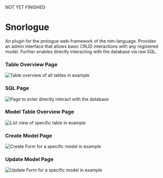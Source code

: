 NOT YET FINISHED

# Snorlogue
An plugin for the prologue web-framework of the nim-language. 
Provides an admin interface that allows basic CRUD interactions with any registered model.
Further enables directly interacting with the database via raw SQL.

### Table Overview Page
![Table overview of all tables in example](https://i.imgur.com/YiEumKz.png "Table overview of all tables in example")

### SQL Page
![Page to enter directly interact with the database](https://i.imgur.com/ImWfufp.png "Page to enter directly interact with the database")

### Model Table Overview Page
![List view of specific table in example](https://i.imgur.com/jSIDADh.png "List view of specific table in example")

### Create Model Page
![Create Form for a specific model in example](https://i.imgur.com/ElycVrY.png "Create Form for a specific model in example")

### Update Model Page
![Update Form for a specific model in example](https://i.imgur.com/QffpYHn.png "Update Form for a specific model in example")